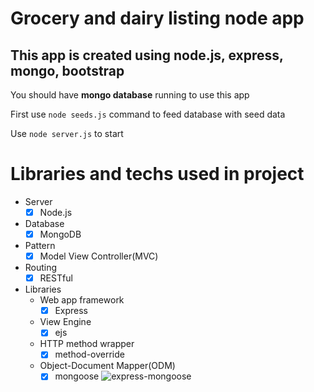 # Grocery and dairy listing node app

## This app is created using **node.js, express, mongo, bootstrap**

You should have **mongo database** running to use this app

First use `node seeds.js` command to feed database with seed data

Use `node server.js` to start

# Libraries and techs used in project

- Server
  - [x] Node.js
- Database
  - [x] MongoDB
- Pattern
  - [x] Model View Controller(MVC)
- Routing
  - [x] RESTful
- Libraries
  - Web app framework
    - [x] Express
  - View Engine
    - [x] ejs
  - HTTP method wrapper
    - [x] method-override
  - Object-Document Mapper(ODM)
    - [x] mongoose
![express-mongoose](https://user-images.githubusercontent.com/78971120/147103545-8c141d75-c0dc-4b4d-bfce-c9b96b9214ea.gif)
